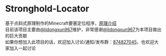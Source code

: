 # Stronghold-Locator
基于点斜式原理制作的Minecraft要塞定位程序，[原理介绍](https://www.bilibili.com/video/BV1fo4y1776y/)<br>
目前该项目主要由[@lidongxun967](https://github.com/lidongxun967)维护，非常感谢[@lidongxun967](https://github.com/lidongxun967)为本项目做出的巨大贡献<br>
如果你想加入此项目的话，欢迎加入讨论/通知/发布群：[874827045](http://qm.qq.com/cgi-bin/qm/qr?_wv=1027&k=4Ik8i55mtXmZVHy4UzSsESDt6w2vjOv9&authKey=IZ3%2BSz5lD5HT%2FlSXcKA%2B0X4J2%2BX7wWefJUWA5puxgl4M5v5BIaxWxTlGEBuMyVpE&noverify=0&group_code=874827045)，也欢迎大家加入一起讨论
